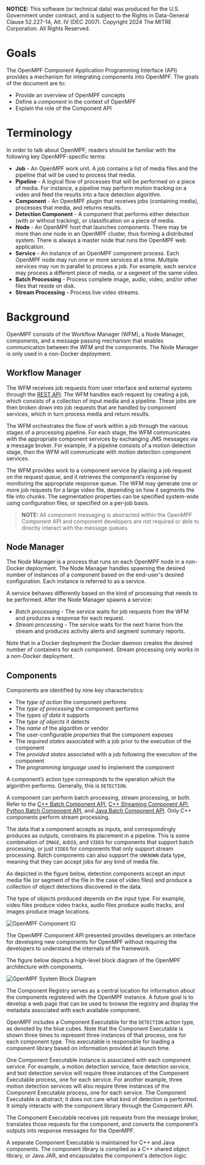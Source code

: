 **NOTICE:** This software (or technical data) was produced for the U.S. Government under contract, and is subject to the
Rights in Data-General Clause 52.227-14, Alt. IV (DEC 2007). Copyright 2024 The MITRE Corporation. All Rights Reserved.

# Goals

The OpenMPF Component Application Programming Interface (API) provides a mechanism for integrating components into OpenMPF. The goals of the document are to:

*	Provide an overview of OpenMPF concepts
*	Define a *component* in the context of OpenMPF
*	Explain the role of the Component API

# Terminology

In order to talk about OpenMPF, readers should be familiar with the following key OpenMPF-specific terms:

* **Job** - An OpenMPF work unit. A job contains a list of media files and the pipeline that will be used to process that media.
* **Pipeline** - A logical flow of processes that will be performed on a piece of media. For instance, a pipeline may perform motion tracking on a video and feed the results into a face detection algorithm.
* **Component** - An OpenMPF plugin that receives jobs (containing media), processes that media, and returns results.
* **Detection Component** - A component that performs either detection (with or without tracking), or classification on a piece of media.
* **Node** - An OpenMPF host that launches components. There may be more than one node in an OpenMPF cluster, thus forming a distributed system. There is always a master node that runs the OpenMPF web application.
* **Service** - An instance of an OpenMPF component process. Each OpenMPF node may run one or more services at a time. Multiple services may run in parallel to process a job. For example, each service may process a different piece of media, or a segment of the same video.
* **Batch Processing** - Process complete image, audio, video, and/or other files that reside on disk.
* **Stream Processing** - Process live video streams.

<h1> Background </h1> 
OpenMPF consists of the Workflow Manager (WFM), a Node Manager, components, and a message passing mechanism that enables communication between the WFM and the components. The Node Manager is only used in a non-Docker deployment.

## Workflow Manager
The WFM receives job requests from user interface and external systems through the [REST API](REST-API/index.html). The WFM handles each request by creating a job, which consists of a collection of input media and a pipeline. These jobs are then broken down into job requests that are handled by component services, which in turn process media and return results.

The WFM orchestrates the flow of work within a job through the various stages of a processing pipeline. For each stage, the WFM communicates with the appropriate component services by exchanging JMS messages via a message broker. For example, if a pipeline consists of a motion detection stage, then the WFM will communicate with motion detection component services.

The WFM provides work to a component service by placing a job request on the request queue, and it retrieves the component’s response by monitoring the appropriate response queue. The WFM may generate one or more job requests for a large video file, depending on how it segments the file into chunks. The segmentation properties can be specified system-wide using configuration files, or specified on a per-job basis.

>**NOTE:** All component messaging is abstracted within the OpenMPF Component API and component developers are not required or able to directly interact with the message queues.

## Node Manager
The Node Manager is a process that runs on each OpenMPF node in a non-Docker deployment. The Node Manager handles spawning the desired number of instances of a component based on the end-user's desired configuration. Each instance is referred to as a service.

A service behaves differently based on the kind of processing that needs to be performed. After the Node Manager spawns a service:
 
*   *Batch processing* - The service waits for job requests from the WFM and produces a response for each request.
*   *Stream processing* - The service waits for the next frame from the stream and produces activity alerts and segment summary reports.

Note that in a Docker deployment the Docker daemon creates the desired number of containers for each component. Stream processing only works in a non-Docker deployment.

## Components

Components are identified by nine key characteristics:

*	The *type of action* the component performs
*   The *type of processing* the component performs
*	The *types of data* it supports
*	The *type of objects* it detects
*	The *name* of the algorithm or vendor
*	The user-configurable *properties* that the component exposes
*	The *required states* associated with a job prior to the execution of the component
*	The *provided states* associated with a job following the execution of the component
*   The *programming language* used to implement the component

A component’s action type corresponds to the operation which the algorithm performs. Generally, this is `DETECTION`.

A component can perform batch processing, stream processing, or both. Refer to the [C++ Batch Component API](CPP-Batch-Component-API/index.html), [C++ Streaming Component API](CPP-Streaming-Component-API/index.html), [Python Batch Component API](Python-Batch-Component-API/index.html), and [Java Batch Component API](Java-Batch-Component-API/index.html). Only C++ components perform stream processing.

The data that a component accepts as inputs, and correspondingly produces as outputs, constrains its placement in a pipeline. This is some combination of `IMAGE`, `AUDIO`, and `VIDEO` for components that support batch processing, or just `VIDEO` for components that only support stream processing. Batch components can also support the `UNKNOWN` data type, meaning that they can accept jobs for any kind of media file.

As depicted in the figure below, detection components accept an input media file (or segment of the file in the case of video files) and produce a collection of object detections discovered in the data.

The type of objects produced depends on the input type. For example, video files produce video tracks, audio files produce audio tracks, and images produce image locations.

 ![OpenMPF Component IO](img/component_io_diagram.png "OpenMPF Component IO")

The OpenMPF Component API presented provides developers an interface for developing new components for OpenMPF without requiring the developers to understand the internals of the framework.

The figure below depicts a high-level block diagram of the OpenMPF architecture with components.

![OpenMPF System Block Diagram](img/block_diagram.png "OpenMPF System Block Diagram")

The Component Registry serves as a central location for information about the components registered with the OpenMPF instance. A future goal is to develop a web page that can be used to browse the registry and display the metadata associated with each available component.

OpenMPF includes a Component Executable for the `DETECTION` action type, as denoted by the blue cubes. Note that the Component Executable is shown three times to represent three instances of that process, one for each component type. This executable is responsible for loading a component library based on information provided at launch time. 

One Component Executable instance is associated with each component service. For example, a motion detection service, face detection service, and text detection service will require three instances of the Component Executable process, one for each service. For another example, three motion detection services will also require three instances of the Component Executable process, one for each service. The Component Executable is abstract; it does not care what kind of detection is performed. It simply interacts with the component library through the Component API.

The Component Executable receives job requests from the message broker, translates those requests for the component, and converts the component’s outputs into response messages for the OpenMPF.

A separate Component Executable is maintained for C++ and Java components. The component library is compiled as a C++ shared object library, or Java JAR, and encapsulates the component's detection logic.